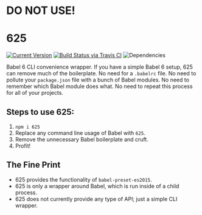 # DO NOT USE!

# 625

[![Current Version](https://img.shields.io/npm/v/625.svg)](https://www.npmjs.org/package/625)
[![Build Status via Travis CI](https://travis-ci.org/continuationlabs/625.svg?branch=master)](https://travis-ci.org/continuationlabs/625)
![Dependencies](http://img.shields.io/david/continuationlabs/625.svg)

Babel 6 CLI convenience wrapper. If you have a simple Babel 6 setup, 625 can remove much of the boilerplate. No need for a `.babelrc` file. No need to pollute your `package.json` file with a bunch of Babel modules. No need to remember which Babel module does what. No need to repeat this process for all of your projects.

## Steps to use 625:

1. `npm i 625`
2. Replace any command line usage of Babel with `625`.
3. Remove the unnecessary Babel boilerplate and cruft.
4. Profit!

## The Fine Print

- 625 provides the functionality of `babel-preset-es2015`.
- 625 is only a wrapper around Babel, which is run inside of a child process.
- 625 does not currently provide any type of API; just a simple CLI wrapper.
